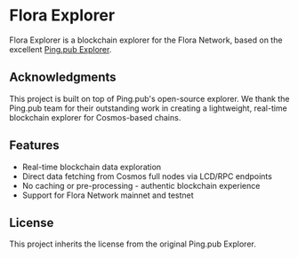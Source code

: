 # Flora Explorer

Flora Explorer is a blockchain explorer for the Flora Network, based on the excellent [Ping.pub Explorer](https://github.com/ping-pub/explorer).

## Acknowledgments

This project is built on top of Ping.pub's open-source explorer. We thank the Ping.pub team for their outstanding work in creating a lightweight, real-time blockchain explorer for Cosmos-based chains.

## Features

- Real-time blockchain data exploration
- Direct data fetching from Cosmos full nodes via LCD/RPC endpoints
- No caching or pre-processing - authentic blockchain experience
- Support for Flora Network mainnet and testnet

## License

This project inherits the license from the original Ping.pub Explorer.

